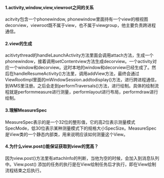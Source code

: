 ﻿
#### 1.activity,window,view,viewroot之间的关系
acitvity包含一个phonewindow, phonewindow里面持有一个view的根视图decorview，viewroot既不属于view，也不属于viewgroup，他主要负责跨进程通信。

#### 2.view的生成
acitivtythread的handleLaunchActivity方法里面会调用attach方法，生成一个phonewindow，接着调用setContentview方法生成decorview。一个activity对应一个window和decorview。这时本地的window和decorview已经生成了。然后在handleResumeActivity()方法里，调用addView方法，最终会通过ViewRootImpl里面的mWindowSession.addtodisplay()方法，进行跨进程通信，到WMS里注册。之后会走到performTraversals()方法，进行绘制。具体的绘制流程就是performmeasure进行测量，performlayout进行布局，performdraw进行绘制。

#### 3.理解MeasureSpec
MeasureSpec表示的是一个32位的整形值，它的高2位表示测量模式SpecMode，低30位表示某种测量模式下的规格大小SpecSize。MeasureSpec是View类的一个静态内部类，用来说明应该如何测量这个View。

#### 4.为什么view.post()能保证获取到view的宽高？
因为view.post()方法里有attachInfo的判断，当他为空的时候，会加入到消息队列中。View.post() 添加的任务的执行是在View绘制任务后才执行，即在View绘制流程结束之后执行。

